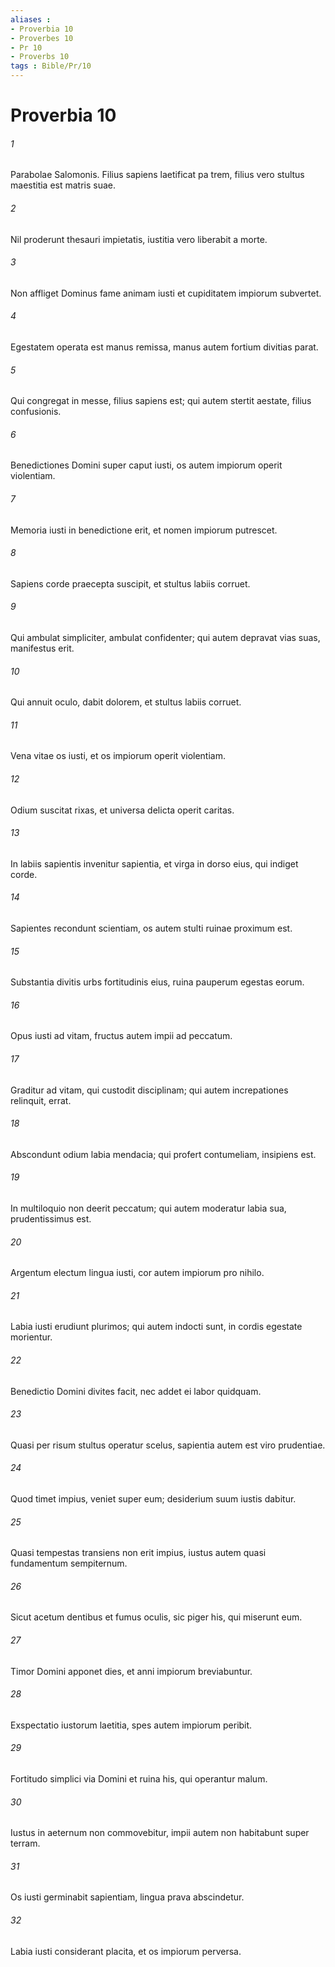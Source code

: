 ```yaml
---
aliases : 
- Proverbia 10
- Proverbes 10
- Pr 10
- Proverbs 10
tags : Bible/Pr/10
---
```


# Proverbia 10

###### 1
Parabolae Salomonis. Filius sapiens laetificat pa trem, filius vero stultus maestitia est matris suae.
###### 2
Nil proderunt thesauri impietatis, iustitia vero liberabit a morte.
###### 3
Non affliget Dominus fame animam iusti et cupiditatem impiorum subvertet.
###### 4
Egestatem operata est manus remissa, manus autem fortium divitias parat.
###### 5
Qui congregat in messe, filius sapiens est; qui autem stertit aestate, filius confusionis.
###### 6
Benedictiones Domini super caput iusti, os autem impiorum operit violentiam.
###### 7
Memoria iusti in benedictione erit, et nomen impiorum putrescet.
###### 8
Sapiens corde praecepta suscipit, et stultus labiis corruet.
###### 9
Qui ambulat simpliciter, ambulat confidenter; qui autem depravat vias suas, manifestus erit.
###### 10
Qui annuit oculo, dabit dolorem, et stultus labiis corruet.
###### 11
Vena vitae os iusti, et os impiorum operit violentiam.
###### 12
Odium suscitat rixas, et universa delicta operit caritas.
###### 13
In labiis sapientis invenitur sapientia, et virga in dorso eius, qui indiget corde.
###### 14
Sapientes recondunt scientiam, os autem stulti ruinae proximum est.
###### 15
Substantia divitis urbs fortitudinis eius, ruina pauperum egestas eorum.
###### 16
Opus iusti ad vitam, fructus autem impii ad peccatum.
###### 17
Graditur ad vitam, qui custodit disciplinam; qui autem increpationes relinquit, errat.
###### 18
Abscondunt odium labia mendacia; qui profert contumeliam, insipiens est.
###### 19
In multiloquio non deerit peccatum; qui autem moderatur labia sua, prudentissimus est.
###### 20
Argentum electum lingua iusti, cor autem impiorum pro nihilo.
###### 21
Labia iusti erudiunt plurimos; qui autem indocti sunt, in cordis egestate morientur.
###### 22
Benedictio Domini divites facit, nec addet ei labor quidquam.
###### 23
Quasi per risum stultus operatur scelus, sapientia autem est viro prudentiae.
###### 24
Quod timet impius, veniet super eum; desiderium suum iustis dabitur.
###### 25
Quasi tempestas transiens non erit impius, iustus autem quasi fundamentum sempiternum.
###### 26
Sicut acetum dentibus et fumus oculis, sic piger his, qui miserunt eum.
###### 27
Timor Domini apponet dies, et anni impiorum breviabuntur.
###### 28
Exspectatio iustorum laetitia, spes autem impiorum peribit.
###### 29
Fortitudo simplici via Domini et ruina his, qui operantur malum.
###### 30
Iustus in aeternum non commovebitur, impii autem non habitabunt super terram.
###### 31
Os iusti germinabit sapientiam, lingua prava abscindetur.
###### 32
Labia iusti considerant placita, et os impiorum perversa.
